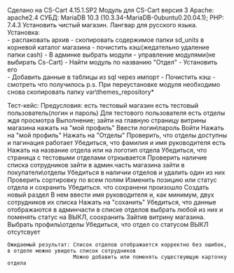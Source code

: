 Cделано на CS-Cart 4.15.1.SP2
Модуль для CS-Cart версия 3
Apache: apache2.4
СУБД: MariaDB 10.3 (10.3.34-MariaDB-0ubuntu0.20.04.1);
PHP: 7.4.3
Установить чистый магазин.
Лангвар для русского языка.
Установка:    
    - распаковать архив
    - скопировать содержимое папки sd_units в корневой каталог магазина
    - почистить кэш(жедательно удаление папки cash)
    - В админке выбрать модули - управление модулями(не выбирать Cs-Cart)
    - Найти модуль по названию "Отдел"
    - Установить его        
    - Добавить данные в таблицы из sql через импорт
    - Почистить кэш
    - смотреть что получилось
    p.s. При переустановке модуля необходимо снова скопировать папку var\themes_repository\*

Тест-кейс:
    Предусловия:
        есть тестовый магазин
        есть тестовый пользователь(логин и пароль)
        Для тестового пользователя есть отделы ждя просмотра
    Выполнение;
        зайти на главную страницу витрины магазина
            нажать на "мой профиль"
            Ввести логин\пароль
            Войти
            Нажать на "мой профиль"
            Нажать на "Отделы"
            Проверить, что отделы доступны и пагинация работает
            Убедиться, что фамилия и    имя руководителя есть
            Нажать на название отдела или на логотип отдела
            Убедиться, что страница с тестовыми отделами отркывается
            Проверить наличие списка сотрудников
        зайти в админ.часть магазина
        зайти в покупатели\отделы
        Убедиться в наличии отделов и удалить один из них
        Проверить сортировку по всем полям
        Изменить позицию или статус отдела и сохранить
        Убедиться. что сохранени произошло
        Создать новый раздел
        В нем ввести имя руководителя и, как минимум, двух сотрудников их списка
        Нажать на "соханить"
        Убедиться, что данные отображаются
        в админчасти в списке отделов выбрать любой из них и поменять статус на ВЫКЛ, соохранить
        Зайтив витрину магазина. Выбрать профиль\отделы
        Убедиться, что отдел со статусом ВЫКЛ отсутсвует


    Ожидаемый результат: Список отделов отображается корректно без ошибок, в отделе можно увидеть список сотрудников
                         Можно добавить или поменять существующую карточку отдела
    


    
